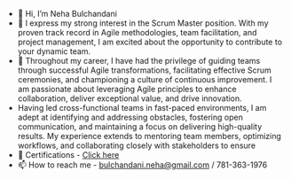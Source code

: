 - 👋 Hi, I’m Neha Bulchandani
- 👀 I express my strong interest in the Scrum Master position. With my proven track record in Agile methodologies, team facilitation, and project management, I am excited about the opportunity to contribute to your dynamic team.
- 🌱 Throughout my career, I have had the privilege of guiding teams through successful Agile transformations, facilitating effective Scrum ceremonies, and championing a culture of continuous improvement. I am passionate about leveraging Agile principles to enhance collaboration, deliver exceptional value, and drive innovation.
- Having led cross-functional teams in fast-paced environments, I am adept at identifying and addressing obstacles, fostering open communication, and maintaining a focus on delivering high-quality results. My experience extends to mentoring team members, optimizing workflows, and collaborating closely with stakeholders to ensure
- 💞️ Certifications - [Click here](https://github.com/neha1890/https-bcert.me-sfxaocmag-/wiki)
- 📫 How to reach me - bulchandani.neha@gmail.com / 781-363-1976

<!---
neha1890/neha1890 is a ✨ special ✨ repository because its `README.md` (this file) appears on your GitHub profile.
You can click the Preview link to take a look at your changes.
--->
